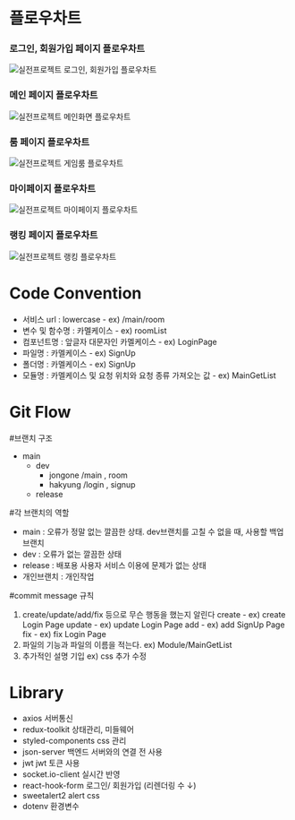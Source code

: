 # 플로우차트
### 로그인, 회원가입 페이지 플로우차트
![실전프로젝트 로그인, 회원가입 플로우차트](https://user-images.githubusercontent.com/105829258/188279966-9a79c172-3aed-4349-9e74-686b543f86e5.png)
### 메인 페이지 플로우차트
![실전프로젝트 메인화면 플로우차트](https://user-images.githubusercontent.com/105829258/188279975-0dfb068c-d54c-4874-a6cf-2657b245d656.png)
### 룸 페이지 플로우차트
![실전프로젝트 게임룸 플로우차트](https://user-images.githubusercontent.com/105829258/188279979-86052684-3647-457e-a7e8-35c8a41d54a8.png)
### 마이페이지 플로우차트
![실전프로젝트 마이페이지 플로우차트](https://user-images.githubusercontent.com/105829258/188279983-f5bc8fe7-717c-4bed-8c41-81f2fc970f4d.png)
### 랭킹 페이지 플로우차트
![실전프로젝트 랭킹 플로우차트](https://user-images.githubusercontent.com/105829258/188279984-f8c7810f-db5f-414b-aaca-5ca0696e8142.png)

# Code Convention
- 서비스 url : lowercase - ex) /main/room
- 변수 및 함수명 : 카멜케이스 - ex) roomList
- 컴포넌트명 : 앞글자 대문자인 카멜케이스 - ex) LoginPage
- 파일명 : 카멜케이스 - ex) SignUp
- 폴더명 : 카멜케이스 - ex) SignUp
- 모듈명 : 카멜케이스 및 요청 위치와 요청 종류 가져오는 값 - ex) MainGetList

# Git Flow
#브랜치 구조
- main
    - dev
         - jongone
               /main
               , room
         - hakyung
               /login
               , signup
    - release

#각 브랜치의 역할
- main : 오류가 정말 없는 깔끔한 상태. dev브랜치를 고칠 수 없을 때, 사용할 백업 브랜치
- dev : 오류가 없는 깔끔한 상태
- release : 배포용 사용자 서비스 이용에 문제가 없는 상태
- 개인브랜치 : 개인작업

#commit message 규칙
1. create/update/add/fix 등으로 무슨 행동을 했는지 알린다
create - ex) create Login Page
update - ex) update Login Page
add - ex) add SignUp Page
fix - ex) fix Login Page
2. 파일의 기능과 파일의 이름을 적는다.
ex) Module/MainGetList
3. 추가적인 설명 기입
ex) css 추가 수정

# Library
- axios	서버통신
- redux-toolkit	상태관리, 미들웨어
- styled-components	css 관리
- json-server	백엔드 서버와의 연결 전 사용
- jwt	jwt 토큰 사용
- socket.io-client	실시간 반영
- react-hook-form	로그인/ 회원가입 (리렌더링 수 ↓)
- sweetalert2	alert css
- dotenv	환경변수
